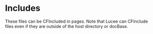 # Includes
These files can be CFIncluded in pages.
Note that Lucee can CFInclude files even if they are outside of the host directory or docBase.